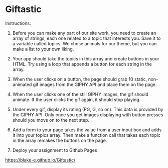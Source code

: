# Giftastic
Instructions:

1.  Before you can make any part of our site work, you need to create an array of strings, each one related to a topic that interests you. Save it to a variable called topics.
We chose animals for our theme, but you can make a list to your own liking.

2.  Your app should take the topics in this array and create buttons in your HTML.
Try using a loop that appends a button for each string in the array.

3.  When the user clicks on a button, the page should grab 10 static, non-animated gif images from the GIPHY API and place them on the page.

4.  When the user clicks one of the still GIPHY images, the gif should animate. If the user clicks the gif again, it should stop playing.

5.  Under every gif, display its rating (PG, G, so on).
This data is provided by the GIPHY API.
Only once you get images displaying with button presses should you move on to the next step.


6.  Add a form to your page takes the value from a user input box and adds it into your topics array. Then make a function call that takes each topic in the array remakes the buttons on the page.

7.  Deploy your assignment to Github Pages

https://blake-e.github.io/Giftastic/
